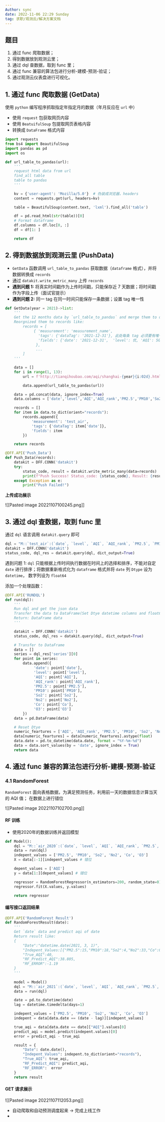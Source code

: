 ```yaml
---
Author: sync
date: 2022-11-06 22:29 Sunday
tag: 求职/观测云/解决方案文档
---
```


## 题目

1. 通过 func 爬取数据；
2. 得到数据放到观测云里；
3. 通过 dql 查数据，取到 func 里；
4. 通过 func 兼容的算法包进行分析-建模-预测-验证；
5. 通过观测云仪表盘进行可视化。

## 1.  通过 func 爬取数据 (GetData)

使用 `python` 编写程序抓取指定年指定月的数据（年月反应在 `url` 中）
- 使用 `request` 包获取网页内容
- 使用 `BeatuifulSoup` 包提取网页表格内容
- 转换成 `DataFrame` 格式内容

```python
import requests
from bs4 import BeautifulSoup
import pandas as pd
import os

def url_table_to_pandas(url):
    '''
    request html data from url
    find_all table
    table to pandas
    '''

    kv = {'user-agent': 'Mozilla/5.0'}  # 伪装成浏览器，headers
    content = requests.get(url, headers=kv)

    table = BeautifulSoup(content.text, 'lxml').find_all('table')

    df = pd.read_html(str(table))[0]
    # Format dataframe
    df.columns = df.loc[0, :]
    df = df[1: ]

    return df
```

## 2. 得到数据放到观测云里 (PushData)

- `GetData` 函数调用 `url_table_to_pandas` 获取数据（`dataframe` 格式），并将数据转换成 `records`
- 通过 `datakit.write_metric_many` 上传 `records`
- **遇到问题 1:** 将真实时间戳作为上传时间戳，只能保存近 7 天数据；将时间戳作为字段上传（面试官提示）
- **遇到问题 2:** 同一 tag 在同一时间只能保存一条数据；设置 tag 唯一性

```python
def GetData(year = 2021)->list:
    '''
    Get the 12 months data by `url_table_to_pandas` and merge them to data(`DataFrame format`)
    Reorgnized them to records like:
        records = [
             { 'measurement': 'measurement_name',
               'tags': {'dataTag': '2021-12-31'}, 此处每条 tag 必须要有唯一性
               'fields': {'date': '2021-12-31',  'level': 优, 'AQI': 50, etc.}
              },
              ...
        ]
    '''

    data = []
    for i in range(1, 13):
        url = f'http://tianqihoubao.com/aqi/shanghai-{year}{i:02d}.html'

        data.append(url_table_to_pandas(url))

    data = pd.concat(data, ignore_index=True)
    data.columns = ['date','level','AQI','AQI_rank','PM2.5','PM10','So2','No2','Co','O3']

    records = []
    for item in data.to_dict(orient="records"):
        records.append({
            'measurement': 'test_air',
            'tags': {'dataTag': item['date']}, 
            'fields': item
        })

    return records
```

```python
@DFF.API('Push_Data')
def Push_Data(records):
    datakit = DFF.CONN('datakit')
    try:
        status_code, result = datakit.write_metric_many(data=records)
        print(f"Push Success! Status_code: {status_code}, Result: {result}")
    except Exception as e:
        print("Push Failed!")
```

**上传成功展示**

![[Pasted image 20221107100245.png]]

## 3.  通过 dql 查数据，取到 func 里

通过 `dql` 语言调用 `datakit.query` 即可

```python
dql = "M::`test_air`:(`date`, `level`, `AQI`, `AQI_rank`, `PM2.5`, `PM10`, `So2`, `No2`, `Co`,`O3`)"
datakit = DFF.CONN('datakit')
status_code, dql_res = datakit.query(dql, dict_output=True)
```

遇到问题 1: `dql` 只能根据上传时间执行数据在时间上的选择和排序，不能对自定 `date` 进行排序；将数据重新格式化为 `dataframe` 格式并将 `date` 列 `Dtype` 设为 `datetime`， 数字列设为 `float64`

添加一个处理函数：
```python
@DFF.API('RUNDQL')
def run(dql):
    '''
    Run dql and get the json data
    Transfer the data to DataFrame(Set Dtye datetime columns and float64 columns)
    Return: DataFrame data
    '''

    datakit = DFF.CONN('datakit')
    status_code, dql_res = datakit.query(dql, dict_output=True)

    # Transfer to DataFrame
    data = []
    series = dql_res['series'][0]
    for point in series:
        data.append({
             'date': point['date'],
             'level': point['level'],
             'AQI': point['AQI'],
             'AQI_rank': point['AQI_rank'],
             'PM2.5': point['PM2.5'],
             'PM10': point['PM10'],
             'So2': point['So2'],
             'No2': point['No2'],
             'Co': point['Co'],
             'O3': point['O3']
        })
    data = pd.DataFrame(data)

    # Reset Dtye
    numeric_feartures = ['AQI', 'AQI_rank', 'PM2.5', 'PM10', 'So2', 'No2', 'Co','O3']
    data[numeric_feartures] = data[numeric_feartures].astype(float)
    data.date = pd.to_datetime(data.date, format = "%Y-%m-%d")
    data = data.sort_values(by = 'date', ignore_index = True)
    return data
```

## 4. 通过 func 兼容的算法包进行分析-建模-预测-验证

### 4.1 RandomForest

`RandomForest` 面向表格数据，为满足预测任务，利用前一天的数据信息计算当天的 AQI 值；
在数据上进行错位

![[Pasted image 20221107102700.png]]

#### RF 训练
- 使用2020年的数据训练并返回模型
```python
def Model():
    dql = "M::`air_2020`:(`date`, `level`, `AQI`, `AQI_rank`, `PM2.5`, `PM10`, `So2`, `No2`, `Co`,`O3`)" # 2020 年数据
    data = run(dql)
    indepent_values = ['PM2.5', 'PM10', 'So2', 'No2', 'Co', 'O3']
    X = data[:-1][indepent_values # 错位

    depent_values = ['AQI']
    y = data[1:][depent_values] # 错位

    regressor = RandomForestRegressor(n_estimators=200, random_state=0)
    regressor.fit(X.values, y.values)

    return regressor
```

#### 编写接口返回结果

```python
@DFF.API('RandomForest Result')
def RandomForestResult(date):
    '''
    Get `date` data and predict aqi of date
    Return result like:
    {
        "Date":"datetime.date(2021, 3, 1)",
        "Indepent_Values:[{"PM2.5":15,"PM10":18,"So2":4,"No2":33,"Co":0.5,"O3":46}],
        "True_AQI":40,
        "RF_Predict_AQI":38.805,
        "RF_ERROR":-1.19
    }
    '''
    
    model = Model()
    dql = "M::`air_2021`:(`date`, `level`, `AQI`, `AQI_rank`, `PM2.5`, `PM10`, `So2`, `No2`, `Co`,`O3`)"
    data = run(dql)

    date = pd.to_datetime(date)
    lag = datetime.timedelta(days=1)

    indepent_values = ['PM2.5', 'PM10', 'So2', 'No2', 'Co', 'O3']
    indepent = data[data.date == (date - lag)][indepent_values]

    true_aqi = data[data.date == date]["AQI"].values[0]
    predict_aqi = model.predict(indepent.values)[0]
    error = predict_aqi - true_aqi

    result = {
        "Date": date.date(),
        "Indepent_Values": indepent.to_dict(orient="records"),
        "True_AQI": true_aqi,
        "RF_Predict_AQI": predict_aqi,
        "RF_ERROR":  error
    }
    return result
```

#### GET 请求展示

![[Pasted image 20221107112053.png]]


- 自动爬取和自动预测调度起来 -> 完成上线工作
- 